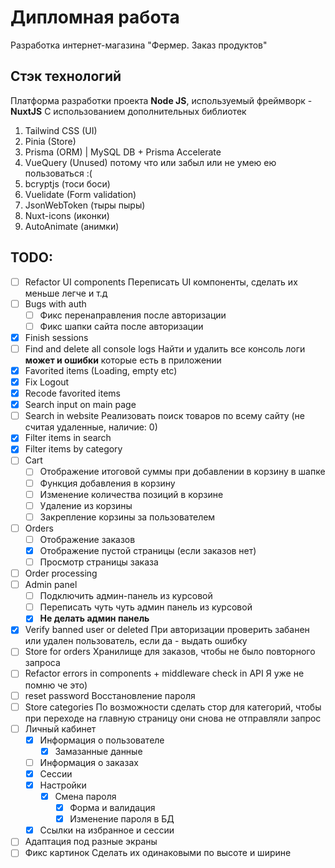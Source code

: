 # Дипломная работа

Разработка интернет-магазина "Фермер. Заказ продуктов"

## Стэк технологий

Платформа разработки проекта **Node JS**, используемый фреймворк - **NuxtJS**
С использованием дополнительных библиотек

1. Tailwind CSS (UI)
2. Pinia (Store)
3. Prisma (ORM) | MySQL DB + Prisma Accelerate
4. VueQuery (Unused) потому что или забыл или не умею ею пользоваться :(
5. bcryptjs (тоси боси)
6. Vuelidate (Form validation)
7. JsonWebToken (тыры пыры)
8. Nuxt-icons (иконки)
9. AutoAnimate (анимки)

## TODO:

- [ ] Refactor UI components
      Переписать UI компоненты, сделать их меньше легче и т.д
- [ ] Bugs with auth
  - [ ] Фикс перенаправления после авторизации
  - [ ] Фикс шапки сайта после авторизации
- [x] Finish sessions
- [ ] Find and delete all console logs
      Найти и удалить все консоль логи **может и ошибки** которые есть в приложении
- [x] Favorited items (Loading, empty etc)
- [x] Fix Logout
- [x] Recode favorited items
- [x] Search input on main page
- [ ] Search in website
      Реализовать поиск товаров по всему сайту (не считая удаленные, наличие: 0)
- [x] Filter items in search
- [x] Filter items by category
- [ ] Cart
  - [ ] Отображение итоговой суммы при добавлении в корзину в шапке
  - [ ] Функция добавления в корзину
  - [ ] Изменение количества позиций в корзине
  - [ ] Удаление из корзины
  - [ ] Закрепление корзины за пользователем
- [ ] Orders
  - [ ] Отображение заказов
  - [x] Отображение пустой страницы (если заказов нет)
  - [ ] Просмотр страницы заказа
- [ ] Order processing
- [ ] Admin panel
  - [ ] Подключить админ-панель из курсовой
  - [ ] Переписать чуть чуть админ панель из курсовой
  - [x] **Не делать админ панель**
- [x] Verify banned user or deleted
      При авторизации проверить забанен или удален пользователь, если да - выдать ошибку
- [ ] Store for orders
      Хранилище для заказов, чтобы не было повторного запроса
- [ ] Refactor errors in components + middleware check in API
      Я уже не помню че это)
- [ ] reset password
      Восстановление пароля
- [ ] Store categories
      По возможности сделать стор для категорий, чтобы при переходе на главную страницу они снова не отправляли запрос
- [ ] Личный кабинет
  - [x] Информация о пользователе
    - [x] Замазанные данные
  - [ ] Информация о заказах
  - [x] Сессии
  - [x] Настройки
    - [x] Смена пароля
      - [x] Форма и валидация
      - [x] Изменение пароля в БД
  - [x] Ссылки на избранное и сессии
- [ ] Адаптация под разные экраны
- [ ] Фикс картинок
      Сделать их одинаковыми по высоте и ширине
